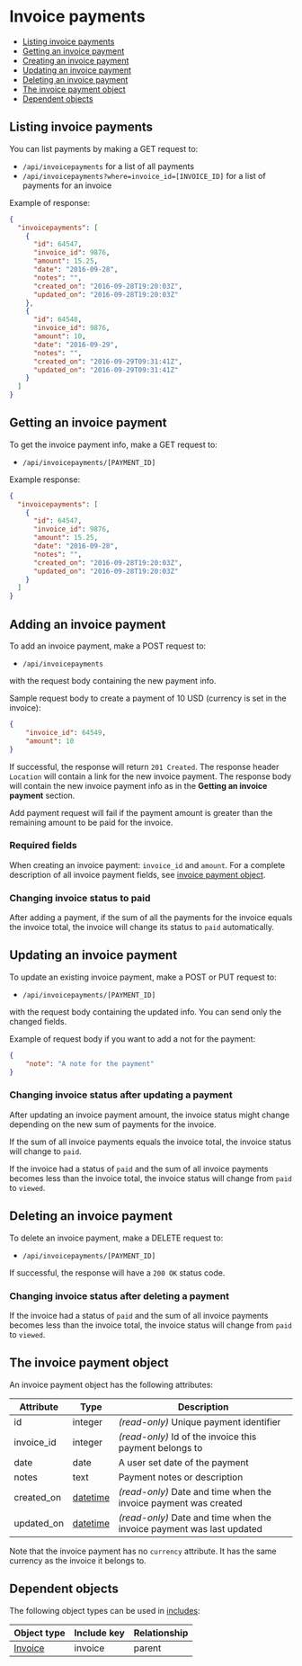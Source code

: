 # Invoice payments

* [Listing invoice payments](#list)
* [Getting an invoice payment](#get)
* [Creating an invoice payment](#create)
* [Updating an invoice payment](#update)
* [Deleting an invoice payment](#delete)
* [The invoice payment object](#object)
* [Dependent objects](#dependencies)

<a name="list"></a>
## Listing invoice payments

You can list payments by making a GET request to:

* `/api/invoicepayments` for a list of all payments
* `/api/invoicepayments?where=invoice_id=[INVOICE_ID]` for a list of payments for an invoice

Example of response:

```json
{
  "invoicepayments": [
    {
      "id": 64547,
      "invoice_id": 9876,
      "amount": 15.25,
      "date": "2016-09-28",
      "notes": "",
      "created_on": "2016-09-28T19:20:03Z",
      "updated_on": "2016-09-28T19:20:03Z"
    },
    {
      "id": 64548,
      "invoice_id": 9876,
      "amount": 10,
      "date": "2016-09-29",
      "notes": "",
      "created_on": "2016-09-29T09:31:41Z",
      "updated_on": "2016-09-29T09:31:41Z"
    }
  ]
}
```

<a name="get"></a>
## Getting an invoice payment

To get the invoice payment info, make a GET request to:

* `/api/invoicepayments/[PAYMENT_ID]`

Example response:

```json
{
  "invoicepayments": [
    {
      "id": 64547,
      "invoice_id": 9876,
      "amount": 15.25,
      "date": "2016-09-28",
      "notes": "",
      "created_on": "2016-09-28T19:20:03Z",
      "updated_on": "2016-09-28T19:20:03Z"
    }
  ]
}
```

<a name="create"></a>
## Adding an invoice payment

To add an invoice payment, make a POST request to:

* `/api/invoicepayments`

with the request body containing the new payment info.

Sample request body to create a payment of 10 USD (currency is set in the invoice):

```json
{
	"invoice_id": 64549,
	"amount": 10
}
```

If successful, the response will return `201 Created`. The response header `Location` will contain a link for the new invoice payment. The response body will contain the new invoice payment info as in the **Getting an invoice payment** section.

Add payment request will fail if the payment amount is greater than the remaining amount to be paid for the invoice.

### Required fields

When creating an invoice payment: `invoice_id` and `amount`.
For a complete description of all invoice payment fields, see [invoice payment object](#object).

### Changing invoice status to paid

After adding a payment, if the sum of all the payments for the invoice equals the invoice total, the invoice will change its status to `paid` automatically.

<a name="update"></a>
## Updating an invoice payment

To update an existing invoice payment, make a POST or PUT request to:

* `/api/invoicepayments/[PAYMENT_ID]`

with the request body containing the updated info. You can send only the changed fields.

Example of request body if you want to add a not for the payment:

```json
{
	"note": "A note for the payment"
}
```

### Changing invoice status after updating a payment

After updating an invoice payment amount, the invoice status might change depending on the new sum of payments for the invoice.

If the sum of all invoice payments equals the invoice total, the invoice status will change to `paid`.

If the invoice had a status of `paid` and the sum of all invoice payments becomes less than the invoice total, the invoice status will change from `paid` to `viewed`.

<a name="delete"></a>
## Deleting an invoice payment

To delete an invoice payment, make a DELETE request to:

* `/api/invoicepayments/[PAYMENT_ID]`

If successful, the response will have a `200 OK` status code.

### Changing invoice status after deleting a payment

If the invoice had a status of `paid` and the sum of all invoice payments becomes less than the invoice total, the invoice status will change from `paid` to `viewed`.

<a name="object"></a>
## The invoice payment object

An invoice payment object has the following attributes:

Attribute|Type|Description
---------|----|-----------
id | integer | _(read-only)_ Unique payment identifier
invoice_id | integer | _(read-only)_ Id of the invoice this payment belongs to
date | date | A user set date of the payment
notes | text | Payment notes or description
created_on | [datetime](datetime.md) | _(read-only)_ Date and time when the invoice payment was created
updated_on | [datetime](datetime.md) | _(read-only)_ Date and time when the invoice payment was last updated

Note that the invoice payment has no `currency` attribute. It has the same currency as the invoice it belongs to.

<a name="dependencies"></a>
## Dependent objects

The following object types can be used in [includes](includes.md):

Object type|Include key|Relationship
-----------|-----------|----
[Invoice](invoices.md) | invoice | parent
